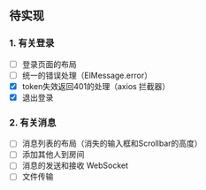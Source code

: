 ## 待实现

### 1. 有关登录

- [ ]  登录页面的布局
- [ ]  统一的错误处理（ElMessage.error）
- [x]  token失效返回401的处理（axios 拦截器）
- [x]  退出登录

### 2. 有关消息

- [ ]  消息列表的布局（消失的输入框和Scrollbar的高度）
- [ ]  添加其他人到房间
- [ ]  消息的发送和接收 WebSocket
- [ ]  文件传输
